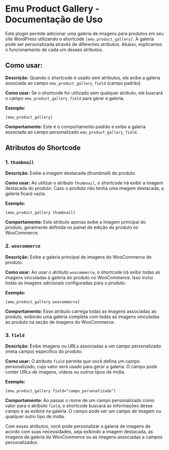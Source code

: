 <h1>Emu Product Gallery - Documentação de Uso</h1>

<p>Este plugin permite adicionar uma galeria de imagens para produtos em seu site WordPress utilizando o shortcode <code>[emu_product_gallery]</code>. A galeria pode ser personalizada através de diferentes atributos. Abaixo, explicamos o funcionamento de cada um desses atributos.</p>




<h2>Como usar:</h2>
<p><strong>Descrição:</strong> Quando o shortcode é usado sem atributos, ele exibe a galeria associada ao campo <code>emu_product_gallery_field</code> (campo padrão).</p>
<p><strong>Como usar:</strong> Se o shortcode for utilizado sem qualquer atributo, ele buscará o campo <code>emu_product_gallery_field</code> para gerar a galeria.</p>
<p><strong>Exemplo:</strong></p>
<pre><code>[emu_product_gallery]</code></pre>
<p><strong>Comportamento:</strong> Este é o comportamento padrão e exibe a galeria associada ao campo personalizado <code>emu_product_gallery_field</code>.</p>

<h2>Atributos do Shortcode</h2>

<h3>1. <code>thumbnail</code></h3>
<p><strong>Descrição:</strong> Exibe a imagem destacada (thumbnail) do produto.</p>
<p><strong>Como usar:</strong> Ao utilizar o atributo <code>thumbnail</code>, o shortcode irá exibir a imagem destacada do produto. Caso o produto não tenha uma imagem destacada, a galeria ficará vazia.</p>
<p><strong>Exemplo:</strong></p>
<pre><code>[emu_product_gallery thumbnail]</code></pre>
<p><strong>Comportamento:</strong> Este atributo apenas exibe a imagem principal do produto, geralmente definida no painel de edição do produto no WooCommerce.</p>

<h3>2. <code>woocommerce</code></h3>
<p><strong>Descrição:</strong> Exibe a galeria principal de imagens do WooCommerce do produto.</p>
<p><strong>Como usar:</strong> Ao usar o atributo <code>woocommerce</code>, o shortcode irá exibir todas as imagens vinculadas à galeria do produto no WooCommerce. Isso inclui todas as imagens adicionais configuradas para o produto.</p>
<p><strong>Exemplo:</strong></p>
<pre><code>[emu_product_gallery woocommerce]</code></pre>
<p><strong>Comportamento:</strong> Esse atributo carrega todas as imagens associadas ao produto, exibindo uma galeria completa com todas as imagens vinculadas ao produto na seção de imagens do WooCommerce.</p>

<h3>3. <code>field</code></h3>
<p><strong>Descrição:</strong> Exibe imagens ou URLs associadas a um campo personalizado (meta campo) específico do produto.</p>
<p><strong>Como usar:</strong> O atributo <code>field</code> permite que você defina um campo personalizado, cujo valor será usado para gerar a galeria. O campo pode conter URLs de imagens, vídeos ou outros tipos de mídia.</p>
<p><strong>Exemplo:</strong></p>
<pre><code>[emu_product_gallery field="campo_personalizado"]</code></pre>
<p><strong>Comportamento:</strong> Ao passar o nome de um campo personalizado como valor para o atributo <code>field</code>, o shortcode buscará as informações desse campo e as exibirá na galeria. O campo pode ser um campo de imagem ou qualquer outro tipo de mídia.</p>

<p>Com esses atributos, você pode personalizar a galeria de imagens de acordo com suas necessidades, seja exibindo a imagem destacada, as imagens da galeria do WooCommerce ou as imagens associadas a campos personalizados.</p>
